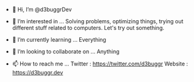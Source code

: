 - 👋 Hi, I’m @d3buggrDev

- 👀 I’m interested in ...
Solving problems, optimizing things, trying out different stuff related to computers. Let's try out something.

- 🌱 I’m currently learning ...
Everything

- 💞️ I’m looking to collaborate on ...
Anything

- 📫 How to reach me ...
Twitter : https://twitter.com/d3buggr
Website : https://d3buggr.dev
